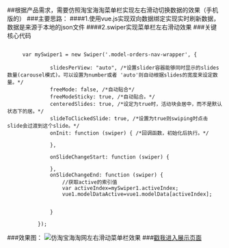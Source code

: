 ##根据产品需求，需要仿照淘宝海淘菜单栏实现左右滑动切换数据的效果（手机版的）
###主要思路：
####1.使用vue.js实现双向数据绑定实现实时刷新数据，数据是来源于本地的json文件
####2.swiper实现菜单栏左右滑动效果
###关键核心代码
<pre><code>
     var mySwiper1 = new Swiper('.model-orders-nav-wrapper', {

              slidesPerView: "auto", /*设置slider容器能够同时显示的slides数量(carousel模式)。可以设置为number或者 'auto'则自动根据slides的宽度来设定数量。*/
              freeMode: false, /*自动贴合*/
              freeModeSticky: true, /*自动贴合。*/
              centeredSlides: true, /*设定为true时，活动块会居中，而不是默认状态下的居。*/
              slideToClickedSlide: true, /*设置为true则swiping时点击slide会过渡到这个slide。*/
              onInit: function (swiper) { /*回调函数，初始化后执行。*/

              },

              onSlideChangeStart: function (swiper) {

              },
              onSlideChangeEnd: function (swiper) {
                  //获取active的索引值
                  var activeIndex=mySwiper1.activeIndex;
                  vue1.modelDataActive=vue1.modelData[activeIndex];


              }

          });
</pre></code>
###效果图：
![仿淘宝海淘网左右滑动菜单栏效果](https://github.com/nobrokenboy/swiper-leftright-slide/blob/master/slideleftRight.gif)
###[戳我进入展示页面](https://github.com/nobrokenboy/swiper-leftright-slide/blob/master/slideleftRight.gif)



